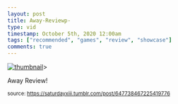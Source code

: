 ```yaml
---
layout: post
title: Away-Reviewp-
type: vid
timestamp: October 5th, 2020 12:00am
tags: ["recommended", "games", "review", "showcase"]
comments: true
---
```

[![thumbnail](http://i3.ytimg.com/vi/beF1Tv5BIeI/hqdefault.jpg)](https://www.youtube.com/watch?v=beF1Tv5BIeI)>
    
Away Review!
 
  
<small>source: https://saturdayxiii.tumblr.com/post/647738467225419776</small>
